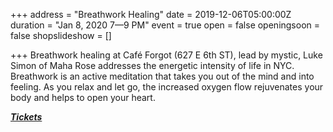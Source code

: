 +++
address = "Breathwork Healing"
date = 2019-12-06T05:00:00Z
duration = "Jan 8, 2020 7—9 PM"
event = true
open = false
openingsoon = false
shopslideshow = []

+++
Breathwork healing at Café Forgot (627 E 6th ST), lead by mystic, Luke Simon of Maha Rose addresses the energetic intensity of life in NYC. Breathwork is an active meditation that takes you out of the mind and into feeling. As you relax and let go, the increased oxygen flow rejuvenates your body and helps to open your heart.

[**_Tickets_**](https://www.eventbrite.com/e/breathwork-healing-at-cafe-forgot-tickets-87034860611 "tickets")